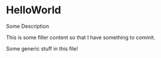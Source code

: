 # HelloWorld
Some Description

This is some filler content so that I have something to commit.

Some generic stuff in this file!
